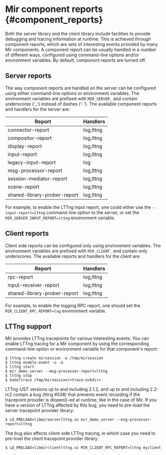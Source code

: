 Mir component reports {#component_reports}
=====================

Both the server library and the client library include facilities to provide
debugging and tracing information at runtime. This is achieved through
component reports, which are sets of interesting events provided by many Mir
components. A component report can be usually handled in a number of different
ways, configured using command-line options and/or environment variables. By
default, component reports are turned off.

Server reports
--------------

The way component reports are handled on the server can be configured using
either command-line options or environment variables. The environment variables
are prefixed with `MIR_SERVER_` and contain underscores ('_') instead of dashes
('-').  The available component reports and handlers for the server are:

Report                       | Handlers
---------------------------- | --------
connector-report             | log,lttng
compositor-report            | log,lttng
display-report               | log,lttng
input-report                 | log,lttng
legacy-input-report          | log
msg-processor-report         | log,lttng
session-mediator-report      | log,lttng
scene-report                 | log,lttng
shared-library-prober-report | log,lttng

For example, to enable the LTTng input report, one could either use the
`--input-report=lttng` command-line option to the server, or set the
`MIR_SERVER_INPUT_REPORT=lttng` environment variable.

Client reports
--------------

Client side reports can be configured only using environment variables.  The
environment variables are prefixed with `MIR_CLIENT_` and contain only
underscores. The available reports and handlers for the client are:

Report                       | Handlers
---------------------------  | --------
rpc-report                   | log,lttng
input-receiver-report        | log,lttng
shared-library-prober-report | log,lttng

For example, to enable the logging RPC report, one should set the
`MIR_CLIENT_RPC_REPORT=log` environment variable.

LTTng support
-------------

Mir provides LTTng tracepoints for various interesting events. You can enable
LTTng tracing for a Mir component by using the corresponding command-line
option or environment variable for that component's report:

    $ lttng create mirsession -o /tmp/mirsession
    $ lttng enable-event -u -a
    $ lttng start
    $ mir_demo_server --msg-processor-report=lttng
    $ lttng stop
    $ babeltrace /tmp/mirsession/<trace-subdir>

LTTng-UST versions up to and including 2.1.2, and up to and including 2.2-rc2
contain a bug (lttng #538) that prevents event recording if the tracepoint
provider is dlopen()-ed at runtime, like in the case of Mir. If you have a
version of LTTng affected by this bug, you need to pre-load the server
tracepoint provider library:

    $ LD_PRELOAD=libmirserverlttng.so mir_demo_server --msg-processor-report=lttng

The bug also affects client-side LTTng tracing, in which case you need to
pre-load the client tracepoint provider library:

    $ LD_PRELOAD=libmirclientlttng.so MIR_CLIENT_RPC_REPORT=lttng myclient
